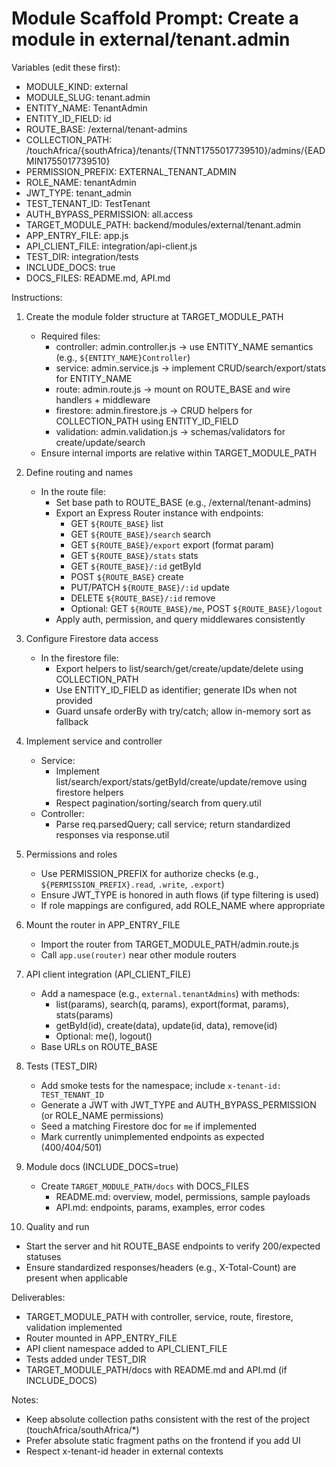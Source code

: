 # Module Scaffold Prompt: Create a module in external/tenant.admin

Variables (edit these first):

- MODULE_KIND: external
- MODULE_SLUG: tenant.admin
- ENTITY_NAME: TenantAdmin
- ENTITY_ID_FIELD: id
- ROUTE_BASE: /external/tenant-admins
- COLLECTION_PATH: /touchAfrica/{southAfrica}/tenants/{TNNT1755017739510}/admins/{EADMIN1755017739510}
- PERMISSION_PREFIX: EXTERNAL_TENANT_ADMIN
- ROLE_NAME: tenantAdmin
- JWT_TYPE: tenant_admin
- TEST_TENANT_ID: TestTenant
- AUTH_BYPASS_PERMISSION: all.access
- TARGET_MODULE_PATH: backend/modules/external/tenant.admin
- APP_ENTRY_FILE: app.js
- API_CLIENT_FILE: integration/api-client.js
- TEST_DIR: integration/tests
- INCLUDE_DOCS: true
- DOCS_FILES: README.md, API.md

Instructions:

1. Create the module folder structure at TARGET_MODULE_PATH

   - Required files:
     - controller: admin.controller.js → use ENTITY_NAME semantics (e.g., `${ENTITY_NAME}Controller`)
     - service: admin.service.js → implement CRUD/search/export/stats for ENTITY_NAME
     - route: admin.route.js → mount on ROUTE_BASE and wire handlers + middleware
     - firestore: admin.firestore.js → CRUD helpers for COLLECTION_PATH using ENTITY_ID_FIELD
     - validation: admin.validation.js → schemas/validators for create/update/search
   - Ensure internal imports are relative within TARGET_MODULE_PATH

2. Define routing and names

   - In the route file:
     - Set base path to ROUTE_BASE (e.g., /external/tenant-admins)
     - Export an Express Router instance with endpoints:
       - GET `${ROUTE_BASE}` list
       - GET `${ROUTE_BASE}/search` search
       - GET `${ROUTE_BASE}/export` export (format param)
       - GET `${ROUTE_BASE}/stats` stats
       - GET `${ROUTE_BASE}/:id` getById
       - POST `${ROUTE_BASE}` create
       - PUT/PATCH `${ROUTE_BASE}/:id` update
       - DELETE `${ROUTE_BASE}/:id` remove
       - Optional: GET `${ROUTE_BASE}/me`, POST `${ROUTE_BASE}/logout`
     - Apply auth, permission, and query middlewares consistently

3. Configure Firestore data access

   - In the firestore file:
     - Export helpers to list/search/get/create/update/delete using COLLECTION_PATH
     - Use ENTITY_ID_FIELD as identifier; generate IDs when not provided
     - Guard unsafe orderBy with try/catch; allow in-memory sort as fallback

4. Implement service and controller

   - Service:
     - Implement list/search/export/stats/getById/create/update/remove using firestore helpers
     - Respect pagination/sorting/search from query.util
   - Controller:
     - Parse req.parsedQuery; call service; return standardized responses via response.util

5. Permissions and roles

   - Use PERMISSION_PREFIX for authorize checks (e.g., `${PERMISSION_PREFIX}.read`, `.write`, `.export`)
   - Ensure JWT_TYPE is honored in auth flows (if type filtering is used)
   - If role mappings are configured, add ROLE_NAME where appropriate

6. Mount the router in APP_ENTRY_FILE

   - Import the router from TARGET_MODULE_PATH/admin.route.js
   - Call `app.use(router)` near other module routers

7. API client integration (API_CLIENT_FILE)

   - Add a namespace (e.g., `external.tenantAdmins`) with methods:
     - list(params), search(q, params), export(format, params), stats(params)
     - getById(id), create(data), update(id, data), remove(id)
     - Optional: me(), logout()
   - Base URLs on ROUTE_BASE

8. Tests (TEST_DIR)

   - Add smoke tests for the namespace; include `x-tenant-id: TEST_TENANT_ID`
   - Generate a JWT with JWT_TYPE and AUTH_BYPASS_PERMISSION (or ROLE_NAME permissions)
   - Seed a matching Firestore doc for `me` if implemented
   - Mark currently unimplemented endpoints as expected (400/404/501)

9. Module docs (INCLUDE_DOCS=true)

   - Create `TARGET_MODULE_PATH/docs` with DOCS_FILES
     - README.md: overview, model, permissions, sample payloads
     - API.md: endpoints, params, examples, error codes

10. Quality and run

- Start the server and hit ROUTE_BASE endpoints to verify 200/expected statuses
- Ensure standardized responses/headers (e.g., X-Total-Count) are present when applicable

Deliverables:

- TARGET_MODULE_PATH with controller, service, route, firestore, validation implemented
- Router mounted in APP_ENTRY_FILE
- API client namespace added to API_CLIENT_FILE
- Tests added under TEST_DIR
- TARGET_MODULE_PATH/docs with README.md and API.md (if INCLUDE_DOCS)

Notes:

- Keep absolute collection paths consistent with the rest of the project (touchAfrica/southAfrica/\*)
- Prefer absolute static fragment paths on the frontend if you add UI
- Respect x-tenant-id header in external contexts
